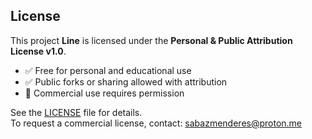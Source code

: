 ## License

This project **Line** is licensed under the **Personal & Public Attribution License v1.0**.  
- ✅ Free for personal and educational use  
- ✅ Public forks or sharing allowed with attribution  
- 🚫 Commercial use requires permission

See the [LICENSE](./LICENSE) file for details.  
To request a commercial license, contact: sabazmenderes@proton.me

